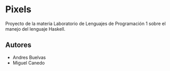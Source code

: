 # Pixels
Proyecto de la materia Laboratorio de Lenguajes de Programación 1 sobre el manejo del lenguaje Haskell.

## Autores

- Andres Buelvas
- Miguel Canedo 
